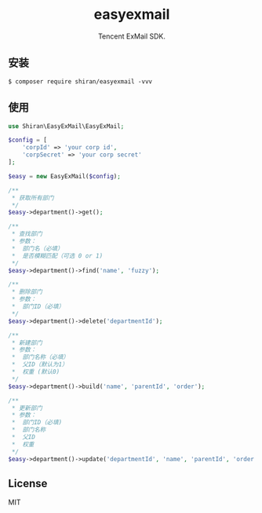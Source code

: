 <h1 align="center"> easyexmail </h1>

<p align="center"> Tencent ExMail SDK.</p>


## 安装

```shell
$ composer require shiran/easyexmail -vvv
```

## 使用

```php
use Shiran\EasyExMail\EasyExMail;

$config = [
    'corpId' => 'your corp id',
    'corpSecret' => 'your corp secret'
];

$easy = new EasyExMail($config);

/**
 * 获取所有部门
 */
$easy->department()->get();

/**
 * 查找部门
 * 参数：
 *  部门名（必填）
 *  是否模糊匹配（可选 0 or 1)
 */
$easy->department()->find('name', 'fuzzy');

/**
 * 删除部门
 * 参数：
 *  部门ID（必填）
 */
$easy->department()->delete('departmentId');

/**
 * 新建部门
 * 参数：
 *  部门名称（必填）
 *  父ID（默认为1）
 *  权重 (默认0)
 */
$easy->department()->build('name', 'parentId', 'order');

/**
 * 更新部门
 * 参数：
 *  部门ID（必填)
 *  部门名称
 *  父ID
 *  权重
 */
$easy->department()->update('departmentId', 'name', 'parentId', 'order');

```
## License

MIT